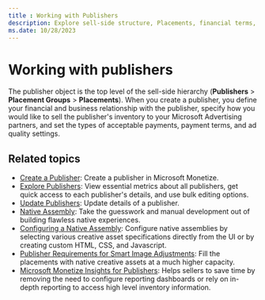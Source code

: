 ```yaml
---
title : Working with Publishers
description: Explore sell-side structure, Placements, financial terms, selling methods, payments, and ad quality for managing ad space.
ms.date: 10/28/2023
---
```


# Working with publishers

The publisher object is the top level of the sell-side hierarchy (**Publishers** \> **Placement Groups** \> **Placements**). When you create a publisher, you define your financial and business relationship with the publisher, specify how you would like to sell the publisher's inventory to your Microsoft Advertising partners, and set the types of acceptable payments, payment terms, and ad quality settings.

## Related topics

- [Create a Publisher](create-a-publisher.md): Create a publisher in Microsoft Monetize.
- [Explore Publishers](explore-publishers.md): View essential metrics about all publishers, get quick access to each
  publisher's details, and use bulk editing options.
- [Update Publishers](update-publishers.md): Update details of a publisher.
- [Native Assembly](native-assembly.md): Take the guesswork and manual development out of building flawless native experiences.
- [Configuring a Native Assembly](configuring-a-native-assembly.md): Configure native assemblies by selecting
  various creative asset specifications directly from the UI or by creating custom HTML, CSS, and Javascript.
- [Publisher Requirements for Smart Image Adjustments](publisher-requirements-for-smart-image-adjustments.md): Fill the placements with native creative assets at a much higher capacity.
- [Microsoft Monetize Insights for Publishers](monetize-insights-for-publishers.md): Helps sellers to save time by removing the need to configure reporting dashboards or rely on in-depth reporting to access high level inventory information.
